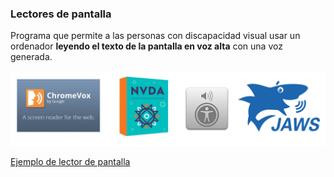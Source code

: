 ### Lectores de pantalla

Programa que  permite a las personas con discapacidad visual usar un ordenador __leyendo el texto de la pantalla en voz alta__ con una voz generada. 

![Lectores de pantalla](media/screen_readers.png) <!-- .element: style="height: 250px;" --> 


[Ejemplo de lector de pantalla](http://udacity.github.io/ud891/lesson3-semantics-built-in/02-chromevox-lite/)

